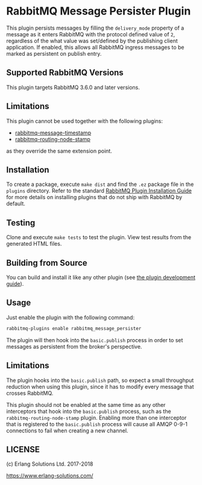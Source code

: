 # RabbitMQ Message Persister Plugin

This plugin persists messages by filling the `delivery_mode` property of a
message as it enters RabbitMQ with the protocol defined value of `2`, regardless
of the what value was set/defined by the publishing client application. If
enabled, this allows all RabbitMQ ingress messages to be marked as
persistent on publish entry.

## Supported RabbitMQ Versions

This plugin targets RabbitMQ 3.6.0 and later versions.

## Limitations

This plugin cannot be used together with the following plugins:
- [rabbitmq-message-timestamp](https://github.com/rabbitmq/rabbitmq-message-timestamp)
- [rabbitmq-routing-node-stamp](https://github.com/rabbitmq/rabbitmq-routing-node-stamp)

as they override the same extension point.

## Installation

To create a package, execute `make dist` and find the `.ez` package file in the
`plugins` directory. Refer to the standard [RabbitMQ Plugin Installation Guide](http://www.rabbitmq.com/installing-plugins.html) for more details on
installing plugins that do not ship with RabbitMQ by default.

## Testing

Clone and execute `make tests` to test the plugin. View test results from the generated HTML files.

## Building from Source

You can build and install it like any other plugin (see
[the plugin development guide](http://www.rabbitmq.com/plugin-development.html)).

## Usage ##

Just enable the plugin with the following command:

```bash
rabbitmq-plugins enable rabbitmq_message_persister
```

The plugin will then hook into the `basic.publish` process in order to
set messages as persistent from the broker's perspective.

## Limitations ##

The plugin hooks into the `basic.publish` path, so expect a small
throughput reduction when using this plugin, since it has to modify
every message that crosses RabbitMQ.

This plugin should not be enabled at the same time as any other
interceptors  that hook into the `basic.publish` process, such as
the  `rabbitmq-routing-node-stamp` plugin. Enabling more than one
interceptor that is registered to the `basic.publish` process will
cause all AMQP 0-9-1 connections to fail when creating a new channel.

## LICENSE ##

(c) Erlang Solutions Ltd. 2017-2018

https://www.erlang-solutions.com/
